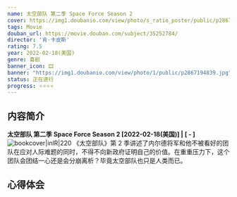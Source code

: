```yaml
---
name: 太空部队 第二季 Space Force Season 2
cover: https://img1.doubanio.com/view/photo/s_ratio_poster/public/p2867194839.jpg
tags: Movie
douban_url: https://movie.douban.com/subject/35252784/
director: '肯·卡皮斯'
rating: 7.5
year: 2022-02-18(美国)
genre: 喜剧
banner_icon: 🎞 
banner: "https://img1.doubanio.com/view/photo/1/public/p2867194839.jpg"
status: 正在进行
progress: ⭐⭐⭐⭐
---
```


## 内容简介
**太空部队 第二季 Space Force Season 2 [2022-02-18(美国)] | [ - ]** ![bookcover|inlR|220](https://img1.doubanio.com/view/photo/s_ratio_poster/public/p2867194839.jpg)
《太空部队》第 2 季讲述了内尔德将军和他不被看好的团队在应对人际难题的同时，不得不向新政府证明自己的价值。在重重压力下，这个团队会团结一心还是会分崩离析？毕竟太空部队也只是人类而已。









## 心得体会


